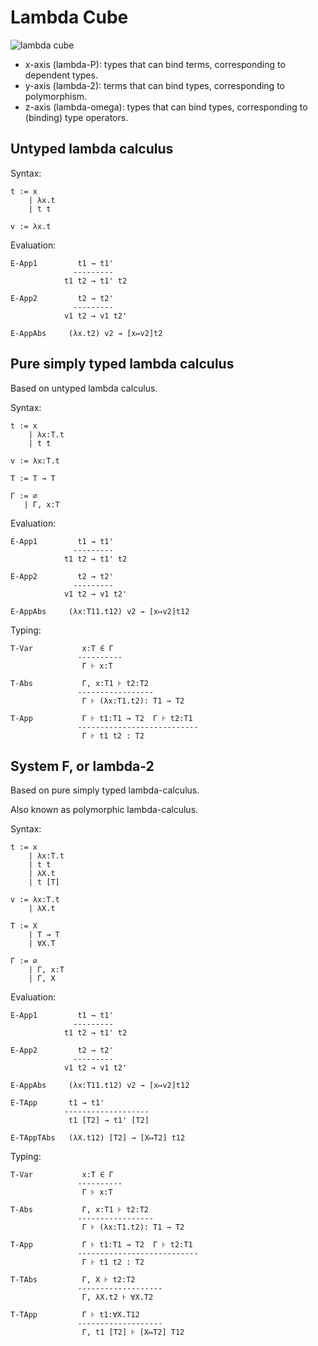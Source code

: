 # Lambda Cube

![lambda cube](https://upload.wikimedia.org/wikipedia/commons/thumb/c/cd/Lambda_Cube_img.svg/253px-Lambda_Cube_img.svg.png)

- x-axis (lambda-P): types that can bind terms, corresponding to dependent types.
- y-axis (lambda-2): terms that can bind types, corresponding to polymorphism.
- z-axis (lambda-omega): types that can bind types, corresponding to (binding) type operators.

## Untyped lambda calculus

Syntax:

```
t := x
    | λx.t
    | t t

v := λx.t
```

Evaluation:

```
E-App1         t1 → t1'
              ---------
            t1 t2 → t1' t2

E-App2         t2 → t2'
              ---------
            v1 t2 → v1 t2'

E-AppAbs     (λx.t2) v2 → [x↦v2]t2
```

## Pure simply typed lambda calculus

Based on untyped lambda calculus.

Syntax:

```
t := x
    | λx:T.t
    | t t

v := λx:T.t

T := T → T

Γ := ∅
   | Γ, x:T
```

Evaluation:

```
E-App1         t1 → t1'
              ---------
            t1 t2 → t1' t2

E-App2         t2 → t2'
              ---------
            v1 t2 → v1 t2'

E-AppAbs     (λx:T11.t12) v2 → [x↦v2]t12
```

Typing:

```
T-Var           x:T ∈ Γ
               ----------
                Γ ⊦ x:T

T-Abs           Γ, x:T1 ⊦ t2:T2
               -----------------
                Γ ⊦ (λx:T1.t2): T1 → T2

T-App           Γ ⊦ t1:T1 → T2  Γ ⊦ t2:T1
               ---------------------------
                Γ ⊦ t1 t2 : T2
```

## System F, or lambda-2

Based on pure simply typed lambda-calculus.

Also known as polymorphic lambda-calculus.

Syntax:

```
t := x
    | λx:T.t
    | t t
    | λX.t
    | t [T]

v := λx:T.t
    | λX.t

T := X
    | T → T
    | ∀X.T

Γ := ∅
    | Γ, x:T
    | Γ, X
```

Evaluation:

```
E-App1         t1 → t1'
              ---------
            t1 t2 → t1' t2

E-App2         t2 → t2'
              ---------
            v1 t2 → v1 t2'

E-AppAbs     (λx:T11.t12) v2 → [x↦v2]t12

E-TApp       t1 → t1'
            -------------------
             t1 [T2] → t1' [T2]

E-TAppTAbs   (λX.t12) [T2] → [X↦T2] t12
```

Typing:

```
T-Var           x:T ∈ Γ
               ----------
                Γ ⊦ x:T

T-Abs           Γ, x:T1 ⊦ t2:T2
               -----------------
                Γ ⊦ (λx:T1.t2): T1 → T2

T-App           Γ ⊦ t1:T1 → T2  Γ ⊦ t2:T1
               ---------------------------
                Γ ⊦ t1 t2 : T2

T-TAbs          Γ, X ⊦ t2:T2
               -------------------
                Γ, λX.t2 ⊦ ∀X.T2

T-TApp          Γ ⊦ t1:∀X.T12
               -------------------
                Γ, t1 [T2] ⊦ [X↦T2] T12
```



